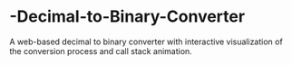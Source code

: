 # -Decimal-to-Binary-Converter
A web-based decimal to binary converter with interactive visualization of the conversion process and call stack animation.
